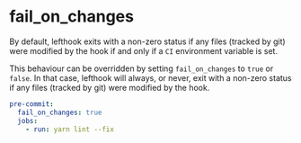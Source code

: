 # fail_on_changes

By default, lefthook exits with a non-zero status if any files (tracked by git) were modified by the hook if and only if a `CI` environment variable is set.

This behaviour can be overridden by setting `fail_on_changes` to `true` or `false`. In that case, lefthook will always, or never, exit with a non-zero status if any files (tracked by git) were modified by the hook.

```yml
pre-commit:
  fail_on_changes: true
  jobs:
    - run: yarn lint --fix
```
